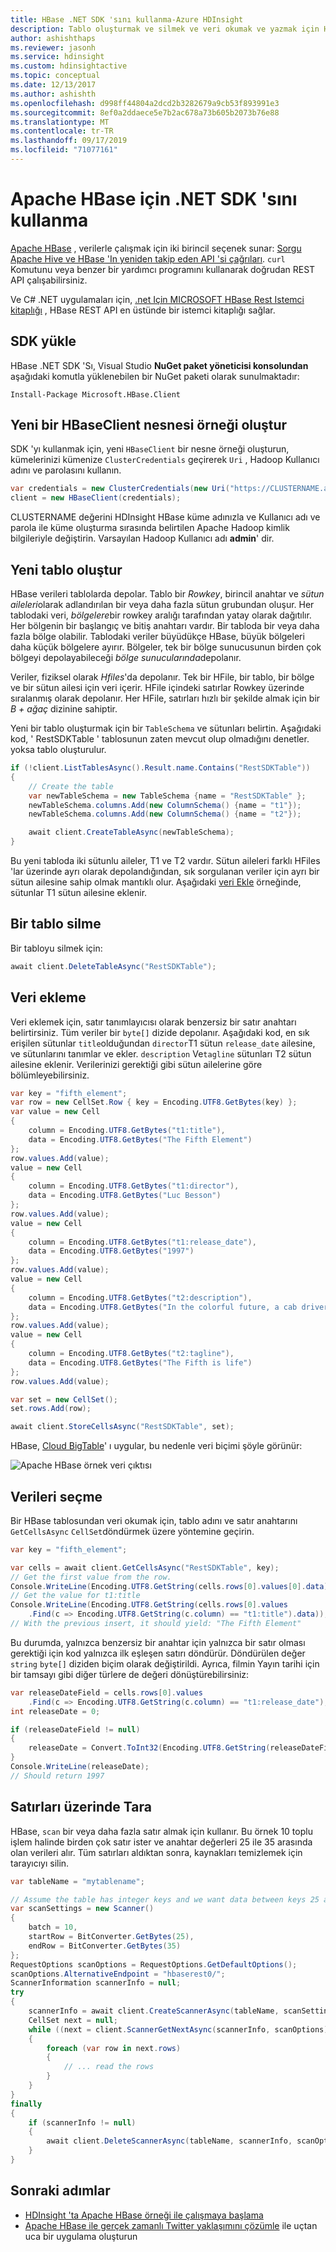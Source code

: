 ```yaml
---
title: HBase .NET SDK 'sını kullanma-Azure HDInsight
description: Tablo oluşturmak ve silmek ve veri okumak ve yazmak için HBase .NET SDK 'sını kullanın.
author: ashishthaps
ms.reviewer: jasonh
ms.service: hdinsight
ms.custom: hdinsightactive
ms.topic: conceptual
ms.date: 12/13/2017
ms.author: ashishth
ms.openlocfilehash: d998ff44804a2dcd2b3282679a9cb53f893991e3
ms.sourcegitcommit: 8ef0a2ddaece5e7b2ac678a73b605b2073b76e88
ms.translationtype: MT
ms.contentlocale: tr-TR
ms.lasthandoff: 09/17/2019
ms.locfileid: "71077161"
---
```

# <a name="use-the-net-sdk-for-apache-hbase"></a>Apache HBase için .NET SDK 'sını kullanma

[Apache HBase](apache-hbase-overview.md) , verilerle çalışmak için iki birincil seçenek sunar: [Sorgu Apache Hive ve HBase 'In yeniden takip eden API 'si çağrıları](apache-hbase-tutorial-get-started-linux.md). `curl` Komutunu veya benzer bir yardımcı programını kullanarak doğrudan REST API çalışabilirsiniz.

Ve C# .NET uygulamaları için, [.net Için MICROSOFT HBase Rest Istemci kitaplığı](https://www.nuget.org/packages/Microsoft.HBase.Client/) , HBase REST API en üstünde bir istemci kitaplığı sağlar.

## <a name="install-the-sdk"></a>SDK yükle

HBase .NET SDK 'Sı, Visual Studio **NuGet paket yöneticisi konsolundan** aşağıdaki komutla yüklenebilen bir NuGet paketi olarak sunulmaktadır:

    Install-Package Microsoft.HBase.Client

## <a name="instantiate-a-new-hbaseclient-object"></a>Yeni bir HBaseClient nesnesi örneği oluştur

SDK 'yı kullanmak için, yeni `HBaseClient` bir nesne örneği oluşturun, kümelerinizi kümenize `ClusterCredentials` geçirerek `Uri` , Hadoop Kullanıcı adını ve parolasını kullanın.

```csharp
var credentials = new ClusterCredentials(new Uri("https://CLUSTERNAME.azurehdinsight.net"), "USERNAME", "PASSWORD");
client = new HBaseClient(credentials);
```

CLUSTERNAME değerini HDInsight HBase küme adınızla ve Kullanıcı adı ve parola ile küme oluşturma sırasında belirtilen Apache Hadoop kimlik bilgileriyle değiştirin. Varsayılan Hadoop Kullanıcı adı **admin**' dir.

## <a name="create-a-new-table"></a>Yeni tablo oluştur

HBase verileri tablolarda depolar. Tablo bir *Rowkey*, birincil anahtar ve *sütun aileleri*olarak adlandırılan bir veya daha fazla sütun grubundan oluşur. Her tablodaki veri, *bölgelere*bir rowkey aralığı tarafından yatay olarak dağıtılır. Her bölgenin bir başlangıç ve bitiş anahtarı vardır. Bir tabloda bir veya daha fazla bölge olabilir. Tablodaki veriler büyüdükçe HBase, büyük bölgeleri daha küçük bölgelere ayırır. Bölgeler, tek bir bölge sunucusunun birden çok bölgeyi depolayabileceği *bölge sunucularında*depolanır.

Veriler, fiziksel olarak *Hfiles*'da depolanır. Tek bir HFile, bir tablo, bir bölge ve bir sütun ailesi için veri içerir. HFile içindeki satırlar Rowkey üzerinde sıralanmış olarak depolanır. Her HFile, satırları hızlı bir şekilde almak için bir *B + ağaç* dizinine sahiptir.

Yeni bir tablo oluşturmak için bir `TableSchema` ve sütunları belirtin. Aşağıdaki kod, ' RestSDKTable ' tablosunun zaten mevcut olup olmadığını denetler. yoksa tablo oluşturulur.

```csharp
if (!client.ListTablesAsync().Result.name.Contains("RestSDKTable"))
{
    // Create the table
    var newTableSchema = new TableSchema {name = "RestSDKTable" };
    newTableSchema.columns.Add(new ColumnSchema() {name = "t1"});
    newTableSchema.columns.Add(new ColumnSchema() {name = "t2"});

    await client.CreateTableAsync(newTableSchema);
}
```

Bu yeni tabloda iki sütunlu aileler, T1 ve T2 vardır. Sütun aileleri farklı HFiles 'lar üzerinde ayrı olarak depolandığından, sık sorgulanan veriler için ayrı bir sütun ailesine sahip olmak mantıklı olur. Aşağıdaki [veri Ekle](#insert-data) örneğinde, sütunlar T1 sütun ailesine eklenir.

## <a name="delete-a-table"></a>Bir tablo silme

Bir tabloyu silmek için:

```csharp
await client.DeleteTableAsync("RestSDKTable");
```

## <a name="insert-data"></a>Veri ekleme

Veri eklemek için, satır tanımlayıcısı olarak benzersiz bir satır anahtarı belirtirsiniz. Tüm veriler bir `byte[]` dizide depolanır. Aşağıdaki kod, en sık erişilen sütunlar `title`olduğundan `director`T1 sütun `release_date` ailesine, ve sütunlarını tanımlar ve ekler. `description` Ve`tagline` sütunları T2 sütun ailesine eklenir. Verilerinizi gerektiği gibi sütun ailelerine göre bölümleyebilirsiniz.

```csharp
var key = "fifth_element";
var row = new CellSet.Row { key = Encoding.UTF8.GetBytes(key) };
var value = new Cell
{
    column = Encoding.UTF8.GetBytes("t1:title"),
    data = Encoding.UTF8.GetBytes("The Fifth Element")
};
row.values.Add(value);
value = new Cell
{
    column = Encoding.UTF8.GetBytes("t1:director"),
    data = Encoding.UTF8.GetBytes("Luc Besson")
};
row.values.Add(value);
value = new Cell
{
    column = Encoding.UTF8.GetBytes("t1:release_date"),
    data = Encoding.UTF8.GetBytes("1997")
};
row.values.Add(value);
value = new Cell
{
    column = Encoding.UTF8.GetBytes("t2:description"),
    data = Encoding.UTF8.GetBytes("In the colorful future, a cab driver unwittingly becomes the central figure in the search for a legendary cosmic weapon to keep Evil and Mr Zorg at bay.")
};
row.values.Add(value);
value = new Cell
{
    column = Encoding.UTF8.GetBytes("t2:tagline"),
    data = Encoding.UTF8.GetBytes("The Fifth is life")
};
row.values.Add(value);

var set = new CellSet();
set.rows.Add(row);

await client.StoreCellsAsync("RestSDKTable", set);
```

HBase, [Cloud BigTable](https://cloud.google.com/bigtable/)' ı uygular, bu nedenle veri biçimi şöyle görünür:

![Apache HBase örnek veri çıktısı](./media/apache-hbase-rest-sdk/hdinsight-table-roles.png)

## <a name="select-data"></a>Verileri seçme

Bir HBase tablosundan veri okumak için, tablo adını ve satır anahtarını `GetCellsAsync` `CellSet`döndürmek üzere yöntemine geçirin.

```csharp
var key = "fifth_element";

var cells = await client.GetCellsAsync("RestSDKTable", key);
// Get the first value from the row.
Console.WriteLine(Encoding.UTF8.GetString(cells.rows[0].values[0].data));
// Get the value for t1:title
Console.WriteLine(Encoding.UTF8.GetString(cells.rows[0].values
    .Find(c => Encoding.UTF8.GetString(c.column) == "t1:title").data));
// With the previous insert, it should yield: "The Fifth Element"
```

Bu durumda, yalnızca benzersiz bir anahtar için yalnızca bir satır olması gerektiği için kod yalnızca ilk eşleşen satırı döndürür. Döndürülen değer `string` `byte[]` diziden biçim olarak değiştirildi. Ayrıca, filmin Yayın tarihi için bir tamsayı gibi diğer türlere de değeri dönüştürebilirsiniz:

```csharp
var releaseDateField = cells.rows[0].values
    .Find(c => Encoding.UTF8.GetString(c.column) == "t1:release_date");
int releaseDate = 0;

if (releaseDateField != null)
{
    releaseDate = Convert.ToInt32(Encoding.UTF8.GetString(releaseDateField.data));
}
Console.WriteLine(releaseDate);
// Should return 1997
```

## <a name="scan-over-rows"></a>Satırları üzerinde Tara

HBase, `scan` bir veya daha fazla satır almak için kullanır. Bu örnek 10 toplu işlem halinde birden çok satır ister ve anahtar değerleri 25 ile 35 arasında olan verileri alır. Tüm satırları aldıktan sonra, kaynakları temizlemek için tarayıcıyı silin.

```csharp
var tableName = "mytablename";

// Assume the table has integer keys and we want data between keys 25 and 35
var scanSettings = new Scanner()
{
    batch = 10,
    startRow = BitConverter.GetBytes(25),
    endRow = BitConverter.GetBytes(35)
};
RequestOptions scanOptions = RequestOptions.GetDefaultOptions();
scanOptions.AlternativeEndpoint = "hbaserest0/";
ScannerInformation scannerInfo = null;
try
{
    scannerInfo = await client.CreateScannerAsync(tableName, scanSettings, scanOptions);
    CellSet next = null;
    while ((next = client.ScannerGetNextAsync(scannerInfo, scanOptions).Result) != null)
    {
        foreach (var row in next.rows)
        {
            // ... read the rows
        }
    }
}
finally
{
    if (scannerInfo != null)
    {
        await client.DeleteScannerAsync(tableName, scannerInfo, scanOptions);
    }
}
```

## <a name="next-steps"></a>Sonraki adımlar

* [HDInsight 'ta Apache HBase örneği ile çalışmaya başlama](apache-hbase-tutorial-get-started-linux.md)
* [Apache HBase ile gerçek zamanlı Twitter yaklaşımını çözümle](../hdinsight-hbase-analyze-twitter-sentiment.md) ile uçtan uca bir uygulama oluşturun
